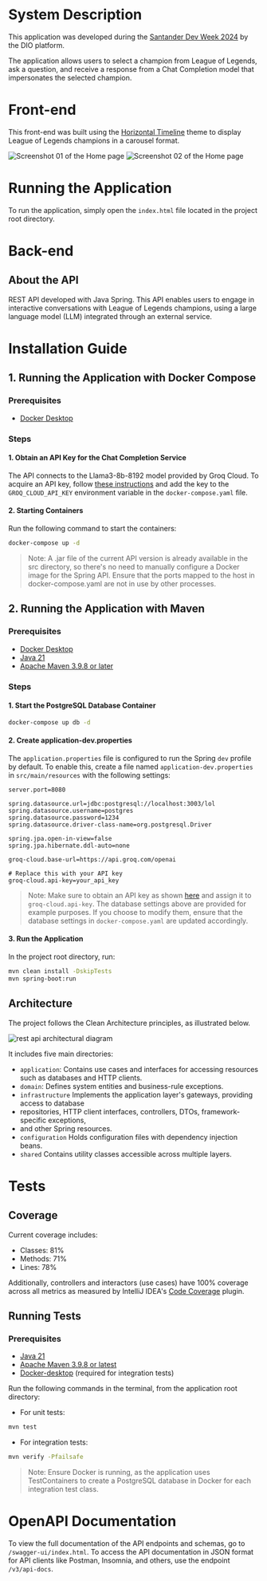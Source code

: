 # System Description
This application was developed during the [Santander Dev Week 2024](https://github.com/digitalinnovationone/santander-dev-week-2024) by the DIO platform.

The application allows users to select a champion from League of Legends, ask a question, and receive a response from a Chat Completion model that impersonates the selected champion.


# Front-end
This front-end was built using the [Horizontal Timeline](https://codepen.io/davidbiek/pen/BaWYWME) theme to display League of Legends champions in a carousel format.

![Screenshot 01 of the Home page](https://raw.githubusercontent.com/Joao-Lucas-de-Oliveira-Lima/lol-chat-frontend/refs/heads/main/images/screenshot_01.png)
![Screenshot 02 of the Home page](https://raw.githubusercontent.com/Joao-Lucas-de-Oliveira-Lima/lol-chat-frontend/refs/heads/main/images/screenshot_02.png)

# Running the Application
To run the application, simply open the `index.html` file located in the project root directory.
# Back-end
## About the API

REST API developed with Java Spring. This API enables users to engage in interactive
conversations with League of Legends champions, using a large language model (LLM)
integrated through an external service.

# Installation Guide

## 1. Running the Application with Docker Compose

### Prerequisites
- [Docker Desktop](https://www.docker.com/products/docker-desktop/)

### Steps

#### 1. Obtain an API Key for the Chat Completion Service
The API connects to the Llama3-8b-8192 model provided by Groq Cloud. To acquire an API key,
follow [these instructions](https://console.groq.com/keys) and add the key to the `GROQ_CLOUD_API_KEY`
environment variable in the `docker-compose.yaml` file.

#### 2. Starting Containers
Run the following command to start the containers:
```bash
docker-compose up -d
```
>Note: A .jar file of the current API version is already available in the src directory,
> so there's no need to manually configure a Docker image for the Spring API. Ensure that
> the ports mapped to the host in docker-compose.yaml are not in use by other processes.

## 2. Running the Application with Maven

### Prerequisites
- [Docker Desktop](https://www.docker.com/products/docker-desktop/)
- [Java 21](https://www.oracle.com/br/java/technologies/downloads/#java21)
- [Apache Maven 3.9.8 or later](https://maven.apache.org/install.html)

### Steps

#### 1. Start the PostgreSQL Database Container
```bash
docker-compose up db -d
```

#### 2. Create application-dev.properties
The `application.properties` file is configured to run the Spring `dev` profile by default.
To enable this, create a file named `application-dev.properties` in `src/main/resources` with the
following settings:
```properties
server.port=8080

spring.datasource.url=jdbc:postgresql://localhost:3003/lol
spring.datasource.username=postgres
spring.datasource.password=1234
spring.datasource.driver-class-name=org.postgresql.Driver

spring.jpa.open-in-view=false
spring.jpa.hibernate.ddl-auto=none

groq-cloud.base-url=https://api.groq.com/openai

# Replace this with your API key
groq-cloud.api-key=your_api_key
```

>Note: Make sure to obtain an API key as shown [here](#1-obtain-an-api-key-for-the-chat-completion-service)
> and assign it to `groq-cloud.api-key`. The database settings above are provided for example purposes.
> If you choose to modify them, ensure that the database settings in `docker-compose.yaml` are updated accordingly.

#### 3. Run the Application
In the project root directory, run:
```bash
mvn clean install -DskipTests
mvn spring-boot:run
```
## Architecture
The project follows the Clean Architecture principles, as illustrated below.

![rest api architectural diagram](https://raw.githubusercontent.com/Joao-Lucas-de-Oliveira-Lima/lol-chat-backend-spring/017d53a728cb53e8fd6565276ee8d4bd80856072/docs/images/architectural-diagram.png)

It includes five main directories:
- `application`: Contains use cases and interfaces for accessing resources such as databases and HTTP clients.
- `domain`: Defines system entities and business-rule exceptions.
- `infrastructure` Implements the application layer's gateways, providing access to database
- repositories, HTTP client interfaces, controllers, DTOs, framework-specific exceptions,
- and other Spring resources.
- `configuration` Holds configuration files with dependency injection beans.
- `shared`  Contains utility classes accessible across multiple layers.

# Tests
## Coverage
Current coverage includes:
- Classes: 81%
- Methods: 71%
- Lines: 78%

Additionally, controllers and interactors (use cases) have 100% coverage across all metrics as
measured by IntelliJ IDEA's [Code Coverage](https://www.jetbrains.com/help/idea/code-coverage.html#run_with_coverage) plugin.

## Running Tests
### Prerequisites
- [Java 21](https://www.oracle.com/br/java/technologies/downloads/#java21)
- [Apache Maven 3.9.8 or latest](https://maven.apache.org/install.html)
- [Docker-desktop](https://www.docker.com/products/docker-desktop/) (required for integration tests)

Run the following commands in the terminal, from the application root directory:

- For unit tests:
```bash
mvn test
```
- For integration tests:
```bash
mvn verify -Pfailsafe
```
>Note: Ensure Docker is running, as the application uses TestContainers to create a PostgreSQL database
> in Docker for each integration test class.

# OpenAPI Documentation
To view the full documentation of the API endpoints and schemas, go to `/swagger-ui/index.html`.
To access the API documentation in JSON format for API clients like Postman, Insomnia, and others,
use the endpoint `/v3/api-docs`.